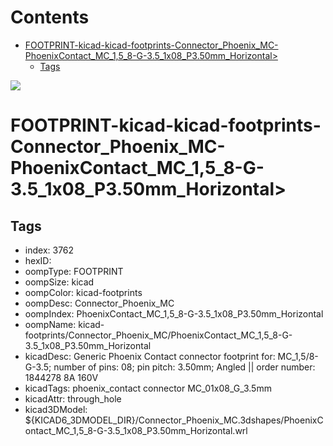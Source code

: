 



Contents
========

* [FOOTPRINT-kicad-kicad-footprints-Connector_Phoenix_MC-PhoenixContact_MC_1,5_8-G-3.5_1x08_P3.50mm_Horizontal>](#footprint-kicad-kicad-footprints-connector_phoenix_mc-phoenixcontact_mc_15_8-g-35_1x08_p350mm_horizontal)
	* [Tags](#tags)
  
![][im]
# FOOTPRINT-kicad-kicad-footprints-Connector_Phoenix_MC-PhoenixContact_MC_1,5_8-G-3.5_1x08_P3.50mm_Horizontal>

## Tags

- index: 3762
- hexID: 
- oompType: FOOTPRINT
- oompSize: kicad
- oompColor: kicad-footprints
- oompDesc: Connector_Phoenix_MC
- oompIndex: PhoenixContact_MC_1,5_8-G-3.5_1x08_P3.50mm_Horizontal
- oompName: kicad-footprints/Connector_Phoenix_MC/PhoenixContact_MC_1,5_8-G-3.5_1x08_P3.50mm_Horizontal
- kicadDesc: Generic Phoenix Contact connector footprint for: MC_1,5/8-G-3.5; number of pins: 08; pin pitch: 3.50mm; Angled || order number: 1844278 8A 160V
- kicadTags: phoenix_contact connector MC_01x08_G_3.5mm
- kicadAttr: through_hole
- kicad3DModel: ${KICAD6_3DMODEL_DIR}/Connector_Phoenix_MC.3dshapes/PhoenixContact_MC_1,5_8-G-3.5_1x08_P3.50mm_Horizontal.wrl



[im]: image.png
